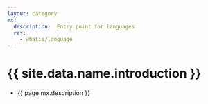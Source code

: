 ```yaml
---
layout: category
mx:
  description:  Entry point for languages
  ref: 
    - whatis/language
---
```




# {{ site.data.name.introduction }}
- {{ page.mx.description }}

